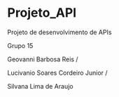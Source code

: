 # Projeto_API
Projeto de desenvolvimento de APIs

Grupo 15

Geovanni Barbosa Reis / 

Lucivanio Soares Cordeiro Junior / 

Silvana Lima de Araujo
